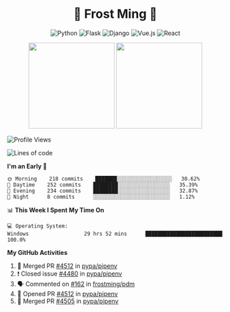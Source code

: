 <h1 align="center">🦄 Frost Ming 🐍</h1>

<div align="center">

![Python](https://img.shields.io/badge/-Python-%233776ab?logo=python&style=for-the-badge&logoColor=white)
![Flask](https://img.shields.io/badge/-Flask-%23eeeeee?logo=flask&style=for-the-badge&logoColor=black)
![Django](https://img.shields.io/badge/-Django-%23092E20?logo=django&style=for-the-badge&logoColor=white)
![Vue.js](https://img.shields.io/badge/-Vue.js-%234fc08d?logo=vue.js&style=for-the-badge&logoColor=white)
![React](https://img.shields.io/badge/-React-%2357d8fb?logo=react&style=for-the-badge&logoColor=white)

</div>

<p align="center">
  <img height="200" src="https://github-readme-stats.vercel.app/api?username=frostming&show_icons=true&theme=dracula&include_all_commits=true" />
  <img height="200" src="https://github-readme-stats.vercel.app/api/top-langs/?username=frostming&theme=dracula&show_icons=true" />
</p>

<!--START_SECTION:waka-->
![Profile Views](http://img.shields.io/badge/Profile%20Views-105-blue)

![Lines of code](https://img.shields.io/badge/From%20Hello%20World%20I%27ve%20Written-13.9%20million%20lines%20of%20code-blue)

**I'm an Early 🐤** 

```text
🌞 Morning    218 commits    ███████░░░░░░░░░░░░░░░░░░   30.62% 
🌆 Daytime    252 commits    ████████░░░░░░░░░░░░░░░░░   35.39% 
🌃 Evening    234 commits    ████████░░░░░░░░░░░░░░░░░   32.87% 
🌙 Night      8 commits      ░░░░░░░░░░░░░░░░░░░░░░░░░   1.12%

```


📊 **This Week I Spent My Time On** 

```text
💻 Operating System: 
Windows                  29 hrs 52 mins      █████████████████████████   100.0%

```


<!--END_SECTION:waka-->

**My GitHub Activities**

<!--START_SECTION:activity-->
1. 🎉 Merged PR [#4512](https://github.com/pypa/pipenv/pull/4512) in [pypa/pipenv](https://github.com/pypa/pipenv)
2. ❗️ Closed issue [#4480](https://github.com/pypa/pipenv/issues/4480) in [pypa/pipenv](https://github.com/pypa/pipenv)
3. 🗣 Commented on [#162](https://github.com/frostming/pdm/issues/162) in [frostming/pdm](https://github.com/frostming/pdm)
4. 💪 Opened PR [#4512](https://github.com/pypa/pipenv/pull/4512) in [pypa/pipenv](https://github.com/pypa/pipenv)
5. 🎉 Merged PR [#4505](https://github.com/pypa/pipenv/pull/4505) in [pypa/pipenv](https://github.com/pypa/pipenv)
<!--END_SECTION:activity-->
